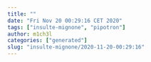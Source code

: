 ```yaml
---
title: ""
date: "Fri Nov 20 00:29:16 CET 2020"
tags: ["insulte-mignone", "pipotron"]
author: m1ch3l
categories: ["generated"]
slug: "insulte-mignone/2020-11-20-00:29:16"
---
```



